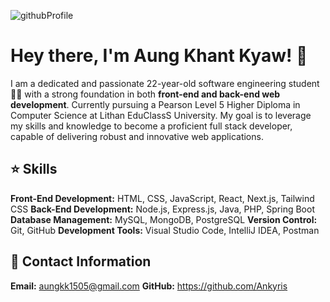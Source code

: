 ![githubProfile](https://github.com/Ankyris/Ankyris/assets/85355029/b9db6f85-dd5e-4002-9347-d75362ce2c05)


# Hey there, I'm Aung Khant Kyaw! 👋

I am a dedicated and passionate 22-year-old software engineering student 🧑‍💻 with a strong foundation in both **front-end and back-end web development**.
Currently pursuing a Pearson Level 5 Higher Diploma in Computer Science at Lithan EduClassS University. My goal is to leverage my skills and knowledge to become a proficient full stack developer, capable of delivering robust and innovative web applications.

## ⭐ Skills

**Front-End Development:** HTML, CSS, JavaScript, React, Next.js, Tailwind CSS
**Back-End Development:** Node.js, Express.js, Java, PHP, Spring Boot
**Database Management:** MySQL, MongoDB, PostgreSQL
**Version Control:** Git, GitHub
**Development Tools:** Visual Studio Code, IntelliJ IDEA, Postman


## 📩 Contact Information 

**Email:** aungkk1505@gmail.com
**GitHub:** https://github.com/Ankyris
